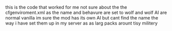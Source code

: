 this is the code that worked for me not sure about the the cfgenviroment.xml as the name and behavure are set to wolf and wolf AI are normal vanilla im sure the mod has its own AI but cant find the name the way i have set them up in my server as as larg packs arount tisy militery 

